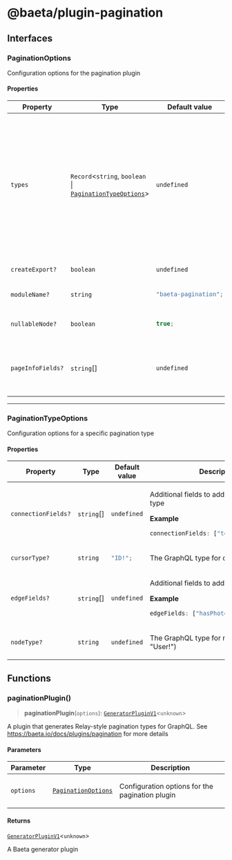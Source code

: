 # @baeta/plugin-pagination

## Interfaces

### PaginationOptions

Configuration options for the pagination plugin

#### Properties

<table>
<thead>
<tr>
<th>Property</th>
<th>Type</th>
<th>Default value</th>
<th>Description</th>
</tr>
</thead>
<tbody>
<tr>
<td>

<a id="types"></a> `types`

</td>
<td>

`Record`\<`string`, `boolean` \| [`PaginationTypeOptions`](index.md#paginationtypeoptions)\>

</td>
<td>

`undefined`

</td>
<td>

Map of type names to their pagination configuration.

**Example**

```typescript
{
  // Simple configuration
  User: true,

  // Advanced configuration
  UserCustom: {
    nodeType: "User",
    cursorType: "UUID!",
    connectionFields: ["totalCount: Int!"],
    edgeFields: ["hasPhotos: Boolean!"]
  }
}
```

</td>
</tr>
<tr>
<td>

<a id="createexport"></a> `createExport?`

</td>
<td>

`boolean`

</td>
<td>

`undefined`

</td>
<td>

Whether to create an export file

</td>
</tr>
<tr>
<td>

<a id="modulename"></a> `moduleName?`

</td>
<td>

`string`

</td>
<td>

```ts
"baeta-pagination";
```

</td>
<td>

Custom name for the pagination module

</td>
</tr>
<tr>
<td>

<a id="nullablenode"></a> `nullableNode?`

</td>
<td>

`boolean`

</td>
<td>

```ts
true;
```

</td>
<td>

Whether the node field should be nullable in all connections

</td>
</tr>
<tr>
<td>

<a id="pageinfofields"></a> `pageInfoFields?`

</td>
<td>

`string`[]

</td>
<td>

`undefined`

</td>
<td>

Additional fields to add to the PageInfo type

**Example**

```ts
["hasMorePages: Boolean!"];
```

</td>
</tr>
</tbody>
</table>

---

### PaginationTypeOptions

Configuration options for a specific pagination type

#### Properties

<table>
<thead>
<tr>
<th>Property</th>
<th>Type</th>
<th>Default value</th>
<th>Description</th>
</tr>
</thead>
<tbody>
<tr>
<td>

<a id="connectionfields"></a> `connectionFields?`

</td>
<td>

`string`[]

</td>
<td>

`undefined`

</td>
<td>

Additional fields to add to the connection type

**Example**

```ts
connectionFields: ["totalCount: Int!"];
```

</td>
</tr>
<tr>
<td>

<a id="cursortype"></a> `cursorType?`

</td>
<td>

`string`

</td>
<td>

```ts
"ID!";
```

</td>
<td>

The GraphQL type for cursors

</td>
</tr>
<tr>
<td>

<a id="edgefields"></a> `edgeFields?`

</td>
<td>

`string`[]

</td>
<td>

`undefined`

</td>
<td>

Additional fields to add to the edge type

**Example**

```ts
edgeFields: ["hasPhotos: Boolean!"];
```

</td>
</tr>
<tr>
<td>

<a id="nodetype"></a> `nodeType?`

</td>
<td>

`string`

</td>
<td>

`undefined`

</td>
<td>

The GraphQL type for nodes (e.g., "User!")

</td>
</tr>
</tbody>
</table>

## Functions

### paginationPlugin()

> **paginationPlugin**(`options`): [`GeneratorPluginV1`](../generator/index.md#generatorpluginv1store)\<`unknown`\>

A plugin that generates Relay-style pagination types for GraphQL.
See https://baeta.io/docs/plugins/pagination for more details

#### Parameters

<table>
<thead>
<tr>
<th>Parameter</th>
<th>Type</th>
<th>Description</th>
</tr>
</thead>
<tbody>
<tr>
<td>

`options`

</td>
<td>

[`PaginationOptions`](index.md#paginationoptions)

</td>
<td>

Configuration options for the pagination plugin

</td>
</tr>
</tbody>
</table>

#### Returns

[`GeneratorPluginV1`](../generator/index.md#generatorpluginv1store)\<`unknown`\>

A Baeta generator plugin
